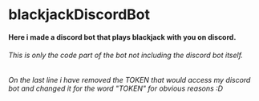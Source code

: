# blackjackDiscordBot
#### Here i made a discord bot that plays blackjack with you on discord.
###### This is only the code part of the bot not including the discord bot itself.
###### On the last line i have removed the TOKEN that would access my discord bot and changed it for the word "TOKEN" for obvious reasons :D
